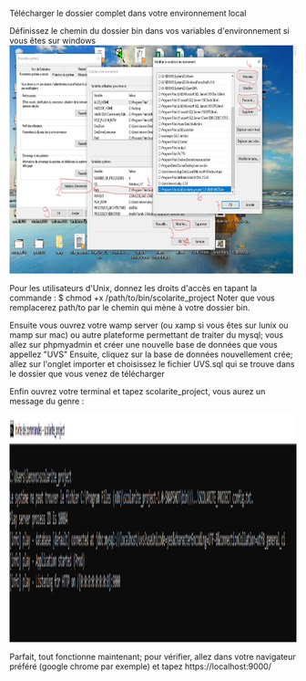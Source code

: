 Télécharger le dossier complet dans votre environnement local

Définissez le chemin du dossier bin dans vos variables d'environnement si vous êtes sur windows
 <img src="v_environnement.png.jpg" height="400" alt="Variables d'envrionnement"/>

Pour les utilisateurs d'Unix, donnez les droits d'accès en tapant la commande : $ chmod +x /path/to/bin/scolarite_project
Noter que vous remplacerez path/to par le chemin qui mène à votre dossier bin.

Ensuite vous ouvrez votre wamp server (ou xamp si vous êtes sur lunix ou mamp sur mac) ou autre plateforme permettant de traiter du mysql; 
vous allez sur phpmyadmin et créer une nouvelle base de données que vous appellez "UVS"
Ensuite, cliquez sur la base de données nouvellement crée; allez sur l'onglet importer et choisissez le fichier UVS.sql qui 
se trouve dans le dossier que vous venez de télécharger

Enfin ouvrez votre terminal et tapez scolarite_project, vous aurez un message du genre :

 <img src="cmd.png" height="400" alt="Terminal"/>

Parfait, tout fonctionne maintenant; pour vérifier, allez dans votre navigateur préféré (google chrome par exemple) et tapez https://localhost:9000/


